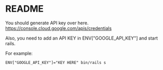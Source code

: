 # README

You should generate API key over here. 
https://console.cloud.google.com/apis/credentials

Also, you need to add an API KEY in ENV["GOOGLE_API_KEY"] and start rails. 

For example:

```shell
ENV["GOOGLE_API_KEY"]="KEY HERE" bin/rails s
```
